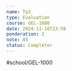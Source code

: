 ---name: Tp3
type: Evaluation
course: GEL-1000
date: 2024-11-16T23:59
ponderation: 2
note: 85
status: Compléter
---
#school/GEL-1000  
